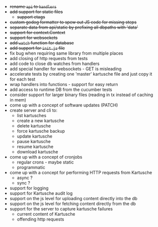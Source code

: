 * ~~rename `api` to `handlers`~~
* ~~add support for static files~~
    * ~~support etags~~
* ~~custom godog formatter to spew out JS code for missing steps~~
* ~~separate data from api/static by prefixing all dbpaths with 'data'~~
* ~~support for context.Context~~
* ~~support for websockets~~
* ~~add `watch` function for database~~
* ~~add support for `init.js` file~~
* fix bug when requiring same library from multiple places
* add closing of http requests from tests
* add code to close db watches from handlers
* add special handler for websockets - GET is misleading
* accelerate tests by creating one 'master' kartusche file and just copy it for each test
* wrap handlers into functions - support for easy return
* add access to runtime DB from the cucumber tests
* consider support for larger binary files (reading in tx instead of caching in mem)
* come up with a concept of software updates (PATCH)
* create server and cli to:
    * list kartusches
    * create a new kartusche
    * delete kartusche
    * force kartusche backup
    * update kartusche
    * pause kartusche
    * resume kartusche
    * download kartusche
* come up with a concept of cronjobs
    * regular crons - maybe static
    * programmatic
* come up with a concept for performing HTTP requests from Kartusche
    * async ?
    * sync ?
* support for logging
* support for Kartusche audit log
* support on the js level for uploading content directly into the db
* support on the js level for fetching content directly from the db
* support for the server to capture kartusche failures
    * current content of Kartusche
    * offending http requests

